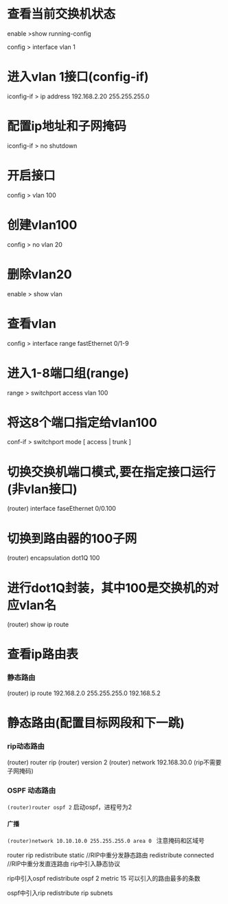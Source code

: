 # 查看当前交换机状态

enable >show running-config 

config > interface vlan 1

# 进入vlan 1接口(config-if)

iconfig-if > ip address 192.168.2.20 255.255.255.0

# 配置ip地址和子网掩码

iconfig-if > no shutdown

# 开启接口

config > vlan 100

# 创建vlan100

config > no vlan 20

# 删除vlan20

enable > show vlan

# 查看vlan

config > interface range  fastEthernet 0/1-9

# 进入1-8端口组(range)

range > switchport access vlan 100

# 将这8个端口指定给vlan100

conf-if > switchport mode [ access | trunk ]

# 切换交换机端口模式,要在指定接口运行(非vlan接口)

(router) interface faseEthernet 0/0.100

# 切换到路由器的100子网

(router) encapsulation dot1Q 100

# 进行dot1Q封装，其中100是交换机的对应vlan名

(router) show ip route

# 查看ip路由表


### 静态路由

(router) ip route 192.168.2.0 255.255.255.0 192.168.5.2

# 静态路由(配置目标网段和下一跳)

### rip动态路由

(router) router rip
(router) version 2
(router) network 192.168.30.0 (rip不需要子网掩码)


### OSPF 动态路由

```(router)router ospf 2```
启动ospf，进程号为2

#### 广播

```(router)network 10.10.10.0 255.255.255.0 area 0 ```
注意掩码和区域号


router rip
redistribute static //RIP中重分发静态路由 
redistribute connected //RIP中重分发直连路由 
rip中引入静态协议

rip中引入ospf
redistribute ospf 2 metric 15
可以引入的路由最多的条数

ospf中引入rip
redistribute rip subnets
